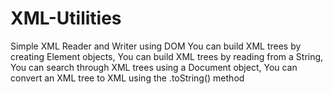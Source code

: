 # XML-Utilities
Simple XML Reader and Writer using DOM
You can build XML trees by creating Element objects,
You can build XML trees by reading from a String,
You can search through XML trees using a Document object,
You can convert an XML tree to XML using the .toString() method
